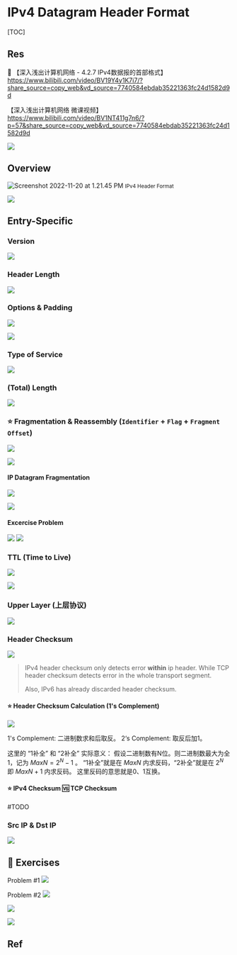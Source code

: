 # IPv4 Datagram Header Format

[TOC]



## Res
🔗 【深入浅出计算机网络 - 4.2.7 IPv4数据报的首部格式】 https://www.bilibili.com/video/BV19Y4y1K7i7/?share_source=copy_web&vd_source=7740584ebdab35221363fc24d1582d9d

【深入浅出计算机网络 微课视频】 https://www.bilibili.com/video/BV1NT411g7n6/?p=57&share_source=copy_web&vd_source=7740584ebdab35221363fc24d1582d9d

![](../../../../../../../Assets/Pics/Screenshot%202023-05-12%20at%2011.27.37%20AM.png)



## Overview
![Screenshot 2022-11-20 at 1.21.45 PM](../../../../../../../../Assets/Pics/Screenshot%202022-11-20%20at%201.21.45%20PM.png)
<small>IPv4 Header Format</small>

![](../../../../../../../Assets/Pics/Screenshot%202023-05-12%20at%2011.02.54%20AM.png)





## Entry-Specific
### Version 
![](../../../../../../../Assets/Pics/Screenshot%202023-06-17%20at%2010.29.11%20AM.png)


### Header Length
![](../../../../../../../Assets/Pics/Screenshot%202023-06-17%20at%2010.29.43%20AM.png)


### Options & Padding
![](../../../../../../../Assets/Pics/Screenshot%202023-06-17%20at%2010.30.12%20AM.png)

![](../../../../../../../Assets/Pics/Screenshot%202023-06-17%20at%2010.32.19%20AM.png)


### Type of Service
![](../../../../../../../Assets/Pics/Screenshot%202023-05-12%20at%2011.29.51%20AM.png)


### (Total) Length
![](../../../../../../../Assets/Pics/Screenshot%202023-05-12%20at%2011.33.15%20AM.png)


### ⭐️ Fragmentation & Reassembly (`Identifier` + `Flag` + `Fragment Offset`)
![](../../../../../../../Assets/Pics/Screenshot%202023-05-12%20at%2011.34.40%20AM.png)

![](../../../../../../../Assets/Pics/Screenshot%202023-05-12%20at%2011.36.19%20AM.png)

 
#### IP Datagram Fragmentation
![](../../../../../../../Assets/Pics/Screenshot%202023-05-12%20at%2011.37.10%20AM.png)

![](../../../../../../../Assets/Pics/Screenshot%202023-05-12%20at%2011.37.47%20AM.png)


#### Excercise Problem
![](../../../../../../../Assets/Pics/Screenshot%202023-06-17%20at%2010.53.12%20AM.png)
![](../../../../../../../Assets/Pics/Screenshot%202023-06-17%20at%2010.52.53%20AM.png)



### TTL (Time to Live)
![](../../../../../../../Assets/Pics/Screenshot%202023-05-12%20at%2011.38.42%20AM.png)

![](../../../../../../../Assets/Pics/Screenshot%202023-05-12%20at%2011.39.37%20AM.png)


### Upper Layer (上层协议)
![](../../../../../../../Assets/Pics/Screenshot%202023-05-12%20at%2011.40.05%20AM.png)


### Header Checksum
![](../../../../../../../Assets/Pics/Screenshot%202023-05-12%20at%2011.40.57%20AM.png)

> IPv4 header checksum only detects error **within** ip header. While TCP header checksum detects error in the whole transport segment.
> 
> Also, IPv6 has already discarded header checksum.


#### ⭐ Header Checksum Calculation (1's Complement)
![](../../../../../../../Assets/Pics/Screenshot%202023-06-17%20at%2010.56.34%20AM.png)

1's Complement: 二进制数求和后取反。
2‘s Complement: 取反后加1。

这里的 “1补全” 和 “2补全” 实际意义：
假设二进制数有N位。则二进制数最大为全1，记为 $MaxN = 2^N - 1$ 。
“1补全”就是在 $MaxN$ 内求反码，“2补全”就是在 $2^N$ 即 $MaxN + 1$ 内求反码。
这里反码的意思就是0、1互换。

#### ⭐ IPv4 Checksum 🆚 TCP Checksum

#TODO 


[Difference between IP checksum and TCP checksum]: https://networkengineering.stackexchange.com/questions/52936/difference-between-ip-checksum-and-tcp-checksum



### Src IP & Dst IP
![](../../../../../../../Assets/Pics/Screenshot%202023-06-17%20at%2010.58.56%20AM.png)



## 🤔 Exercises
Problem \#1
![](../../../../../../../Assets/Pics/Screenshot%202023-05-12%20at%2011.42.19%20AM.png)


Problem \#2
![](../../../../../../../Assets/Pics/Screenshot%202023-05-12%20at%2011.44.39%20AM.png)

![](../../../../../../../Assets/Pics/Screenshot%202023-05-12%20at%2011.45.27%20AM.png)

![](../../../../../../../Assets/Pics/Screenshot%202023-05-12%20at%2011.45.46%20AM.png)



## Ref

